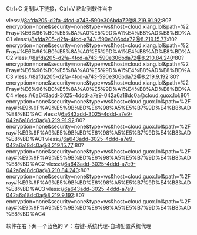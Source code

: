 Ctrl+C 复制以下链接，Ctrl+V 粘贴到软件当中

vless://8afda205-d2fa-4fcd-a743-590e306bda72@8.219.91.92:80?encryption=none&security=none&type=ws&host=cloud.xiang.lol&path=%2Fray#%E6%96%B0%E5%8A%A0%E5%9D%A1%E4%B8%AD%E8%BD%AC1
vless://8afda205-d2fa-4fcd-a743-590e306bda72@8.219.15.77:80?encryption=none&security=none&type=ws&host=cloud.xiang.lol&path=%2Fray#%E6%96%B0%E5%8A%A0%E5%9D%A1%E4%B8%AD%E8%BD%AC2
vless://8afda205-d2fa-4fcd-a743-590e306bda72@8.210.84.240:80?encryption=none&security=none&type=ws&host=cloud.xiang.lol&path=%2Fray#%E6%96%B0%E5%8A%A0%E5%9D%A1%E4%B8%AD%E8%BD%AC3
vless://8afda205-d2fa-4fcd-a743-590e306bda72@8.219.9.192:80?encryption=none&security=none&type=ws&host=cloud.xiang.lol&path=%2Fray#%E6%96%B0%E5%8A%A0%E5%9D%A1%E4%B8%AD%E8%BD%AC4
vless://6a643add-3025-4ddd-a7e9-042a6a18dc0a@cloud.guox.lol:80?encryption=none&security=none&type=ws&host=cloud.guox.lol&path=%2Fray#%E9%9F%A9%E5%9B%BD%E6%98%A5%E5%B7%9D%E4%B8%AD%E8%BD%AC
vless://6a643add-3025-4ddd-a7e9-042a6a18dc0a@8.219.91.92:80?encryption=none&security=none&type=ws&host=cloud.guox.lol&path=%2Fray#%E9%9F%A9%E5%9B%BD%E6%98%A5%E5%B7%9D%E4%B8%AD%E8%BD%AC1
vless://6a643add-3025-4ddd-a7e9-042a6a18dc0a@8.219.15.77:80?encryption=none&security=none&type=ws&host=cloud.guox.lol&path=%2Fray#%E9%9F%A9%E5%9B%BD%E6%98%A5%E5%B7%9D%E4%B8%AD%E8%BD%AC2
vless://6a643add-3025-4ddd-a7e9-042a6a18dc0a@8.210.84.240:80?encryption=none&security=none&type=ws&host=cloud.guox.lol&path=%2Fray#%E9%9F%A9%E5%9B%BD%E6%98%A5%E5%B7%9D%E4%B8%AD%E8%BD%AC3
vless://6a643add-3025-4ddd-a7e9-042a6a18dc0a@8.219.9.192:80?encryption=none&security=none&type=ws&host=cloud.guox.lol&path=%2Fray#%E9%9F%A9%E5%9B%BD%E6%98%A5%E5%B7%9D%E4%B8%AD%E8%BD%AC4

软件在右下角一个蓝色的 V ：右键-系统代理-自动配置系统代理
